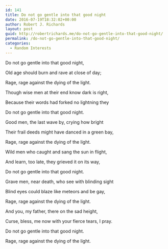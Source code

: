```yaml
---
id: 141
title: Do not go gentle into that good night
date: 2016-07-19T18:32:02+00:00
author: Robert J. Richards
layout: post
guid: http://robertrichards.me/do-not-go-gentle-into-that-good-night/
permalink: /do-not-go-gentle-into-that-good-night/
categories:
  - Random Interests
---
```

Do not go gentle into that good night,
  
Old age should burn and rave at close of day;
  
Rage, rage against the dying of the light.

Though wise men at their end know dark is right,
  
Because their words had forked no lightning they
  
Do not go gentle into that good night.

Good men, the last wave by, crying how bright
  
Their frail deeds might have danced in a green bay,
  
<!--more-->


  
Rage, rage against the dying of the light.

Wild men who caught and sang the sun in flight,
  
And learn, too late, they grieved it on its way,
  
Do not go gentle into that good night.

Grave men, near death, who see with blinding sight
  
Blind eyes could blaze like meteors and be gay,
  
Rage, rage against the dying of the light.

And you, my father, there on the sad height,
  
Curse, bless, me now with your fierce tears, I pray.
  
Do not go gentle into that good night.

Rage, rage against the dying of the light.

&nbsp;
